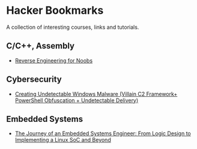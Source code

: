# Hacker Bookmarks

A collection of interesting courses, links and tutorials.

## C/C++, Assembly

- [Reverse Engineering for Noobs](https://x86re.com/)

## Cybersecurity
- [Creating Undetectable Windows Malware (Villain C2 Framework+ PowerShell Obfuscation + Undetectable Delivery)](https://medium.com/@sam.rothlisberger/creating-undetectable-windows-malware-villain-c2-framework-powershell-obfuscation-undetectable-3652998e4152)

## Embedded Systems

- [The Journey of an Embedded Systems Engineer: From Logic Design to Implementing a Linux SoC and Beyond](https://github.com/splinedrive/kianRiscV)